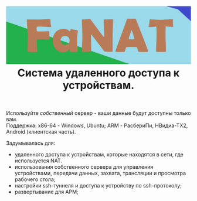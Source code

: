 <h1 align="center">
  <img src="manual/images/baner.bmp" alt="FaNAT">
  <br>
  Система удаленного доступа к устройствам.
</h1>

<br>

Используйте _собственный_ сервер - ваши данные будут доступны только вам.
<br>
Поддержка: х86-64 - Windows, Ubuntu; ARM - РасбериПи, НВидиа-ТХ2, Android (клиентская часть).

Задумывалась для:
- удаленного доступа к устройствам, которые находятся в сети, где используется NAT.
- использования собственного сервера для управления устройствами, передачи данных, захвата, трансляции и просмотра рабочего стола;
- настройки ssh-туннеля и доступа к устройству по ssh-протоколу;
- развертывание для АРМ;


